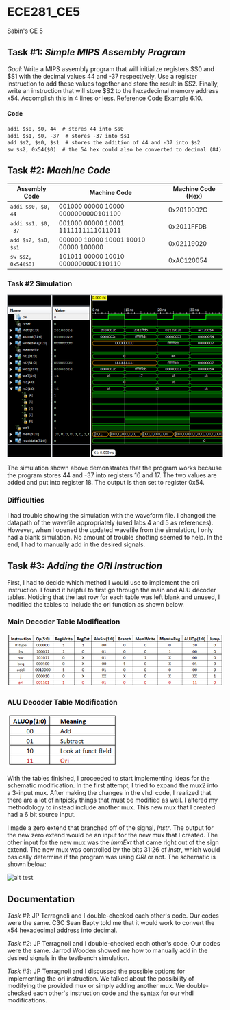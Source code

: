 ECE281_CE5
==========

Sabin's CE 5

## Task #1: *Simple MIPS Assembly Program*

*Goal*:  Write a MIPS assembly program that will initialize registers $S0 and $S1 with the decimal values 44 and -37 respectively.  Use a register instruction to add these values together and store the result in $S2.  Finally, write an instruction that will store $S2 to the hexadecimal memory address x54.  Accomplish this in 4 lines or less.  Reference Code Example 6.10.

#### Code
```
addi $s0, $0, 44  # stores 44 into $s0
addi $s1, $0, -37  # stores -37 into $s1
add $s2, $s0, $s1  # stores the addition of 44 and -37 into $s2
sw $s2, 0x54($0)  # the 54 hex could also be converted to decimal (84)
```

## Task #2: *Machine Code*

| Assembly Code | Machine Code | Machine Code (Hex) |
|---------------|--------------|--------------------|
| `addi $s0, $0, 44` | 001000 00000 10000 0000000000101100 | 0x2010002C |
| `addi $s1, $0, -37` | 001000 00000 10001 1111111111011011 | 0x2011FFDB |
| `add $s2, $s0, $s1` | 000000 10000 10001 10010 00000 100000 | 0x02119020 |
| `sw $s2, 0x54($0)` | 101011 00000 10010 0000000000110110 | 0xAC120054 |

### Task #2 Simulation
![alt test](https://raw.githubusercontent.com/sabinpark/ECE281_CE5/master/task2_simulation.PNG "Task 2 Simulation")

The simulation shown above demonstrates that the program works because the program stores 44 and -37 into registers 16 and 17.  The two values are added and put into register 18.  The output is then set to register 0x54.

### Difficulties
I had trouble showing the simulation with the waveform file.  I changed the datapath of the wavefile appropriately (used labs 4 and 5 as references).  However, when I opened the updated wavefile from the simulation, I only had a blank simulation.  No amount of trouble shotting seemed to help.  In the end, I had to manually add in the desired signals. 

## Task #3: *Adding the ORI Instruction*
First, I had to decide which method I would use to implement the ori instruction.  I found it helpful to first go through the main and ALU decoder tables.  Noticing that the last row for each table was left blank and unused, I modified the tables to include the ori function as shown below.

### Main Decoder Table Modification
![alt test](https://raw.githubusercontent.com/sabinpark/ECE281_CE5/master/main_decoder_modification.PNG "Main Decoder Table")

### ALU Decoder Table Modification
![alt test](https://raw.githubusercontent.com/sabinpark/ECE281_CE5/master/ALU_decoder_modification.PNG "ALU Decoder Table")

With the tables finished, I proceeded to start implementing ideas for the schematic modification.  In the first attempt, I tried to expand the mux2 into a 3-input mux.  After making the changes in the vhdl code, I realized that there are a lot of nitpicky things that must be modified as well.  I altered my methodology to instead include another mux.  This new mux that I created had a 6 bit source input.

I made a zero extend that branched off of the signal, *Instr*.  The output for the new zero extend would be an input for the new mux that I created.  The other input for the new mux was the *ImmExt* that came right out of the sign extend.  The new mux was controlled by the bits 31:26 of *Instr*, which would basically determine if the program was using *ORI* or not.  The schematic is shown below:

![alt test](https://raw.githubusercontent.com/sabinpark/ECE281_CE5/master/schematic_modification.jpq "Modified Schematic")

## Documentation
*Task #1*: JP Terragnoli and I double-checked each other's code.  Our codes were the same.  C3C Sean Bapty told me that it would work to convert the x54 hexadecimal address into decimal.

*Task #2*: JP Terragnoli and I double-checked each other's code.  Our codes were the same.  Jarrod Wooden showed me how to manually add in the desired signals in the testbench simulation.

*Task #3*:  JP Terragnoli and I discussed the possible options for implementing the ori instruction.  We talked about the possibility of modifying the provided mux or simply adding another mux.  We double-checked each other's instruction code and the syntax for our vhdl modifications.
